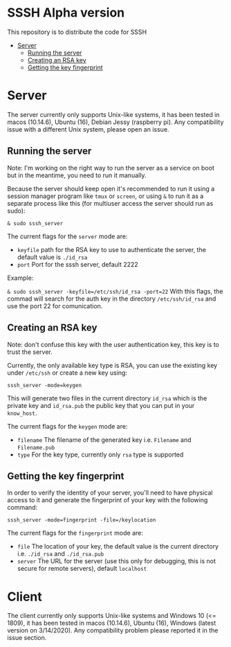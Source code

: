# SSSH Alpha version

This repository is to distribute the code for SSSH

* [Server](#server)
  * [Running the server](#running-the-server)
  * [Creating an RSA key](#creating-an-rsa-key)
  * [Getting the key fingerprint](#getting-the-key-fingerprint)

# Server

The server currently only supports Unix-like systems, it has been tested in macos (10.14.6), Ubuntu (16), Debian Jessy (raspberry pi). Any compatibility issue with a different Unix system, please open an issue.

## Running the server

Note: I'm working on the right way to run the server as a service on boot but in the meantime, you need to run it manually.

Because the server should keep open it's recommended to run it using a session manager program like `tmux` or `screen`, or using `&` to run it as a separate process like this (for multiuser access the server should run as sudo):

`& sudo sssh_server`

The current flags for the `server` mode are:
  - `keyfile` path for the RSA key to use to authenticate the server, the default value is `./id_rsa`
  - `port` Port for the sssh server, default 2222
  
Example:

`& sudo sssh_server -keyfile=/etc/ssh/id_rsa -port=22` With this flags, the commad will search for the auth key in the directory `/etc/ssh/id_rsa` and use the port 22 for comunication.

## Creating an RSA key

Note: don't confuse this key with the user authentication key, this key is to trust the server.

Currently, the only available key type is RSA, you can use the existing key under `/etc/ssh` or create a new key using:

`sssh_server -mode=keygen` 

This will generate two files in the current directory `id_rsa` which is the private key and `id_rsa.pub` the public key that you can put in your `know_host`.

The current flags for the `keygen` mode are:

- `filename` The filename of the generated key i.e. `Filename` and `Filename.pub`
- `type` For the key type, currently only `rsa` type is supported


## Getting the key fingerprint

In order to verify the identity of your server, you'll need to have physical access to it and generate the fingerprint of your key with the following command:

`sssh_server -mode=fingerprint -file=/keylocation`

The current flags for the `fingerprint` mode are:

- `file` The location of your key, the default value is the current directory i.e. `./id_rsa` and `./id_rsa.pub`
- `server` The URL for the server (use this only for debugging, this is not secure for remote servers), default `localhost`


# Client

The client currently only supports Unix-like systems and Windows 10 (<= 1809), it has been tested in macos (10.14.6), Ubuntu (16), Windows (latest version on 3/14/2020). Any compatibility problem please reported it in the issue section.

